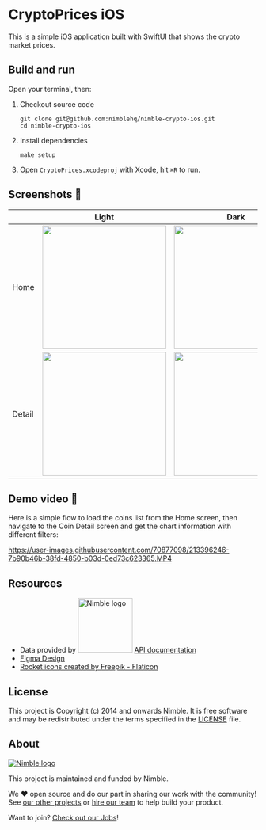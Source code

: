 # CryptoPrices iOS

This is a simple iOS application built with SwiftUI that shows the crypto market prices.

## Build and run
Open your terminal, then:

1. Checkout source code
   ```
   git clone git@github.com:nimblehq/nimble-crypto-ios.git
   cd nimble-crypto-ios
   ```

2. Install dependencies
   ```
   make setup
   ```

3. Open `CryptoPrices.xcodeproj` with Xcode, hit `⌘R` to run.

## Screenshots 📸

|       | Light | Dark |
|-------|------|--------|
| Home | <img src="https://user-images.githubusercontent.com/70877098/213395751-51491133-0774-45db-bbb9-2cab1069266c.PNG" width=250 /> | <img src="https://user-images.githubusercontent.com/70877098/213395708-a432cf61-f73d-46bd-b477-958c8bbca2bb.PNG" width=250 /> |
| Detail  | <img src="https://user-images.githubusercontent.com/70877098/213395758-0ac8507c-f92f-4c28-a466-cd412dfd1a88.PNG" width=250 /> | <img src="https://user-images.githubusercontent.com/70877098/213395764-e16c2e7f-5fdb-4a4d-ad0e-1eae6708b14e.PNG" width=250 /> |


## Demo video 🎥

Here is a simple flow to load the coins list from the Home screen, then navigate to the Coin Detail screen and get the chart information with different filters:

https://user-images.githubusercontent.com/70877098/213396246-7b90b46b-38fd-4850-b03d-0ed73c623365.MP4

## Resources

- Data provided by <img width="110" alt="Nimble logo" src="https://static.coingecko.com/s/coingecko-branding-guide-8447de673439420efa0ab1e0e03a1f8b0137270fbc9c0b7c086ee284bd417fa1.png"> [API documentation](https://www.coingecko.com/en/api/documentation)
- [Figma Design](https://www.figma.com/community/file/1108313912145052181)
- <a href="https://www.flaticon.com/free-icons/rocket" title="rocket icons">Rocket icons created by Freepik - Flaticon</a>

## License

This project is Copyright (c) 2014 and onwards Nimble. It is free software and may be redistributed under the terms specified in the [LICENSE] file.

[LICENSE]: /LICENSE

## About
<a href="https://nimblehq.co/">
  <picture>
    <source media="(prefers-color-scheme: dark)" srcset="https://assets.nimblehq.co/logo/dark/logo-dark-text-160.png">
    <img alt="Nimble logo" src="https://assets.nimblehq.co/logo/light/logo-light-text-160.png">
  </picture>
</a>

This project is maintained and funded by Nimble.

We ❤️ open source and do our part in sharing our work with the community!
See [our other projects][community] or [hire our team][hire] to help build your product.

Want to join? [Check out our Jobs][jobs]!

[community]: https://github.com/nimblehq
[hire]: https://nimblehq.co/
[jobs]: https://jobs.nimblehq.co/
